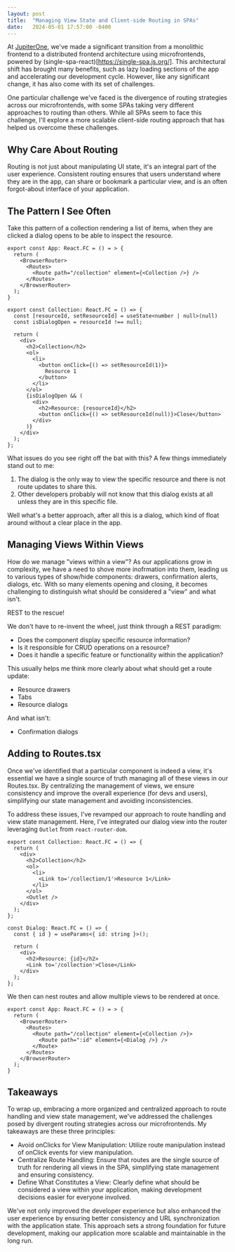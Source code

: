```yaml
---
layout: post
title:  "Managing View State and Client-side Routing in SPAs"
date:   2024-05-01 17:57:00 -0400
---
```

At [JupiterOne](https://www.jupiterone.com/), we've made a significant transition from a monolithic frontend to a distributed frontend architecture using microfrontends, powered by (single-spa-react)[https://single-spa.js.org/]. This architectural shift has brought many benefits, such as lazy loading sections of the app and accelerating our development cycle. However, like any significant change, it has also come with its set of challenges.

One particular challenge we've faced is the divergence of routing strategies across our microfrontends, with some SPAs taking very different approaches to routing than others. While all SPAs seem to face this challenge, I'll explore a more scalable client-side routing approach that has helped us overcome these challenges.

## Why Care About Routing

Routing is not just about manipulating UI state, it's an integral part of the user experience. Consistent routing ensures that users understand where they are in the app, can share or bookmark a particular view, and is an often forgot-about interface of your application.

## The Pattern I See Often

Take this pattern of a collection rendering a list of items, when they are clicked a dialog opens to be able to inspect the resource.

```tsx
export const App: React.FC = () = > {
  return (
    <BrowserRouter>
      <Routes>
        <Route path="/collection" element={<Collection />} />
      </Routes>
    </BrowserRouter>
  );
}

export const Collection: React.FC = () => {
  const [resourceId, setResourceId] = useState<number | null>(null)
  const isDialogOpen = resourceId !== null;

  return (
    <div>
      <h2>Collection</h2>
      <ol>
        <li>
          <button onClick={() => setResourceId(1)}>
            Resource 1
          </button>
        </li>
      </ol>
      {isDialogOpen && (
        <div>
          <h2>Resource: {resourceId}</h2>
          <button onClick={() => setResourceId(null)}>Close</button>
        </div>
      )}
    </div>
  );
};
```

What issues do you see right off the bat with this? A few things immediately stand out to me:
1. The dialog is the only way to view the specific resource and there is not route updates to share this.
1. Other developers probably will not know that this dialog exists at all unless they are in this specific file.

Well what's a better approach, after all this is a dialog, which kind of float around without a clear place in the app.

## Managing Views Within Views

How do we manage "views within a view"? As our applications grow in complexity, we have a need to shove more inofrmation into them, leading us to various types of show/hide components: drawers, confirmation alerts, dialogs, etc. With so many elements opening and closing, it becomes challenging to distinguish what should be considered a "view" and what isn't.

REST to the rescue!

We don't have to re-invent the wheel, just think through a REST paradigm:
- Does the component display specific resource information?
- Is it responsible for CRUD operations on a resource?
- Does it handle a specific feature or functionality within the application?

This usually helps me think more clearly about what should get a route update:
- Resource drawers
- Tabs
- Resource dialogs

And what isn't:
- Confirmation dialogs

## Adding to Routes.tsx

Once we've identified that a particular component is indeed a view, it's essential we have a single source of truth managing all of these views in our Routes.tsx. By centralizing the management of views, we ensure consistency and improve the overall experience (for devs and users), simplifying our state management and avoiding inconsistencies.

To address these issues, I've revamped our approach to route handling and view state management. Here, I've integrated our dialog view into the router leveraging `Outlet` from `react-router-dom`.


```tsx
export const Collection: React.FC = () => {
  return (
    <div>
      <h2>Collection</h2>
      <ol>
        <li>
          <Link to='/collection/1'>Resource 1</Link>
        </li>
      </ol>
      <Outlet />
    </div>
  );
};

const Dialog: React.FC = () => {
  const { id } = useParams<{ id: string }>();

  return (
    <div>
      <h2>Resource: {id}</h2>
      <Link to='/collection'>Close</Link>
    </div>
  );
};
```

We then can nest routes and allow multiple views to be rendered at once.

```tsx
export const App: React.FC = () = > {
  return (
    <BrowserRouter>
      <Routes>
        <Route path="/collection" element={<Collection />}>
          <Route path=":id" element={<Dialog />} />
        </Route>
      </Routes>
    </BrowserRouter>
  );
}
```

## Takeaways

To wrap up, embracing a more organized and centralized approach to route handling and view state management, we've addressed the challenges posed by divergent routing strategies across our microfrontends. My takeaways are these three principles:

- Avoid onClicks for View Manipulation: Utilize route manipulation instead of onClick events for view manipulation.
- Centralize Route Handling: Ensure that routes are the single source of truth for rendering all views in the SPA, simplifying state management and ensuring consistency.
- Define What Constitutes a View: Clearly define what should be considered a view within your application, making development decisions easier for everyone involved.

We've not only improved the developer experience but also enhanced the user experience by ensuring better consistency and URL synchronization with the application state. This approach sets a strong foundation for future development, making our application more scalable and maintainable in the long run.

